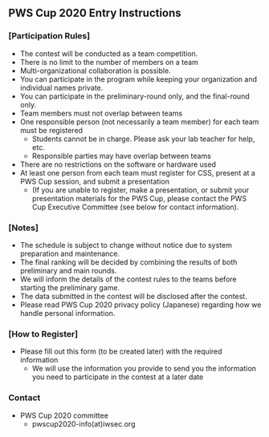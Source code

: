 ## PWS Cup 2020 Entry Instructions

### [Participation Rules]

- The contest will be conducted as a team competition.
- There is no limit to the number of members on a team
- Multi-organizational collaboration is possible.
- You can participate in the program while keeping your organization and individual names private.
- You can participate in the preliminary-round only, and the final-round only.
- Team members must not overlap between teams
- One responsible person (not necessarily a team member) for each team must be registered
    - Students cannot be in charge. Please ask your lab teacher for help, etc.
    - Responsible parties may have overlap between teams
- There are no restrictions on the software or hardware used
- At least one person from each team must register for CSS, present at a PWS Cup session, and submit a presentation
    - (If you are unable to register, make a presentation, or submit your presentation materials for the PWS Cup, please contact the PWS Cup Executive Committee (see below for contact information).

### [Notes]
- The schedule is subject to change without notice due to system preparation and maintenance.
- The final ranking will be decided by combining the results of both preliminary and main rounds.
- We will inform the details of the contest rules to the teams before starting the preliminary game.
- The data submitted in the contest will be disclosed after the contest.
- Please read PWS Cup 2020 privacy policy (Japanese) regarding how we handle personal information.

### [How to Register]
- Please fill out this form (to be created later) with the required information
    - We will use the information you provide to send you the information you need to participate in the contest at a later date

### Contact
- PWS Cup 2020 committee
    - pwscup2020-info(at)iwsec.org

